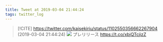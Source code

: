 ```yaml
---
title: Tweet at 2019-03-04 21:44:24
tags: twitter_log
---
```


> [!CITE] https://twitter.com/kaisekiriu/status/1102550356662267904 (2019-03-04 21:44:24)
> ![](https://twitter.com/kaisekiriu/status/1102550356662267904)
> プレリリース
> https://t.co/xbjQTcjizZ
